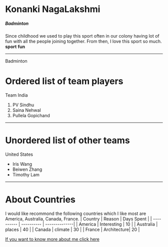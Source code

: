 # Konanki NagaLakshmi
##### Badminton
Since childhood we used to play this sport often in our colony having lot of fun with all the people joining together. From then, I love this sport so much.
**sport**   **fun**

---

Badminton
# Ordered list of team players
Team India
 1. PV Sindhu
 2. Saina Nehwal
 3. Pullela Gopichand

 ---
 # Unordered list of other teams
 United States
 * Iris Wang
 * Beiwen Zhang
 * Timothy Lam

---

# About Countries
I would like recommond the following countries which I like most are America, Australia, Canada, France.
|   Country  |   Reason    |   Days Spent  |
| ---------- | ----------  | --------------|
|  America   | Interesting |   10          |
|  Australia | places      |   40          |
|  Canada    | climate     |   30          |
|  France    | Architecture|   20          |




[If you want to know more about me click here](AboutMe.md)
